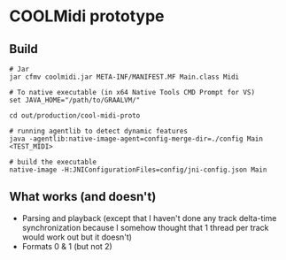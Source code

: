 # COOLMidi prototype

## Build
```
# Jar
jar cfmv coolmidi.jar META-INF/MANIFEST.MF Main.class Midi

# To native executable (in x64 Native Tools CMD Prompt for VS)
set JAVA_HOME="/path/to/GRAALVM/"

cd out/production/cool-midi-proto

# running agentlib to detect dynamic features
java -agentlib:native-image-agent=config-merge-dir=./config Main <TEST_MIDI>

# build the executable
native-image -H:JNIConfigurationFiles=config/jni-config.json Main
```

## What works (and doesn't)
- Parsing and playback (except that I haven't done any track delta-time synchronization because I somehow thought that 1 thread per track would work out but it doesn't)
- Formats 0 & 1 (but not 2)